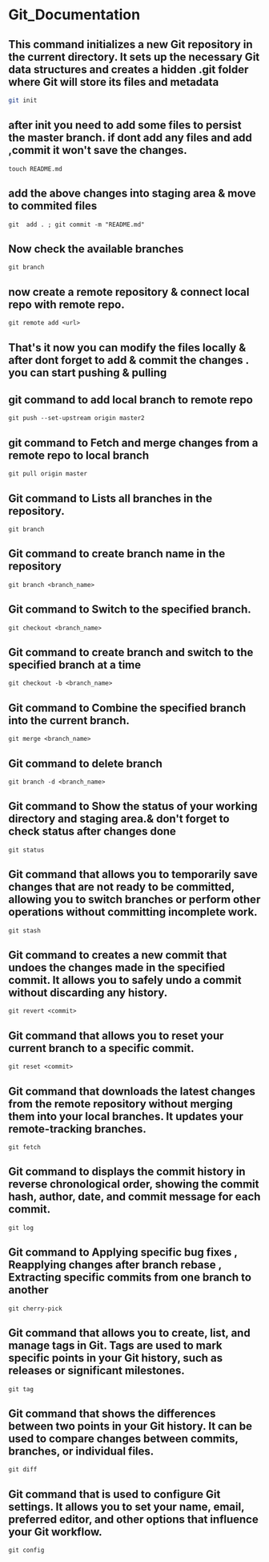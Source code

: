 # Git_Documentation

## This command initializes a new Git repository in the current directory. It sets up the necessary Git data structures and creates a hidden .git folder where Git will store its files and metadata
```sh
git init
```
## after init you need to add some files to persist the master branch. if dont add any files and add ,commit it won't save the changes.
```
touch README.md
```
## add the above changes into staging area & move to commited files
```
git  add . ; git commit -m "README.md"

```
## Now check the available branches
```
git branch
```

## now create a remote repository & connect local repo with remote repo.
```
git remote add <url>
```
## That's it now you can modify the files locally & after dont forget to add & commit the changes . you can start pushing & pulling

## git command to add local branch to remote repo
```
git push --set-upstream origin master2
```
## git command to Fetch and merge changes from a remote repo to  local branch 
```
git pull origin master
```
 ## Git command to Lists all branches in the repository.
 ```
git branch
```
## Git command to create branch name in the repository
```
git branch <branch_name>
```
##  Git command to Switch to the specified branch.
```
git checkout <branch_name>
```
##  Git command to create branch and switch to the specified branch at a time
```
git checkout -b <branch_name>
```
##  Git command to Combine the specified branch into the current branch.
```
git merge <branch_name>
```
##  Git command to delete branch
```
git branch -d <branch_name>
```
##  Git command to Show the status of your working directory and staging area.& don't forget to check status after changes done 
```
git status
```
##  Git command that allows you to temporarily save changes that are not ready to be committed, allowing you to switch branches or perform other operations without committing incomplete work.
```
git stash

```
##  Git command to creates a new commit that undoes the changes made in the specified commit. It allows you to safely undo a commit without discarding any history.
```
git revert <commit>
```
##  Git command that allows you to reset your current branch to a specific commit. 
```
git reset <commit>
```
##  Git command that downloads the latest changes from the remote repository without merging them into your local branches. It updates your remote-tracking branches.
```
git fetch
```
##  Git command to displays the commit history in reverse chronological order, showing the commit hash, author, date, and commit message for each commit.
```
git log
```
##  Git command to Applying specific bug fixes , Reapplying changes after branch rebase , Extracting specific commits from one branch to another
```
git cherry-pick
```
##  Git command that allows you to create, list, and manage tags in Git. Tags are used to mark specific points in your Git history, such as releases or significant milestones.
```
git tag
```
##  Git command that shows the differences between two points in your Git history. It can be used to compare changes between commits, branches, or individual files.
```
git diff
```
##  Git command that  is used to configure Git settings. It allows you to set your name, email, preferred editor, and other options that influence your Git workflow.
```
git config
```
